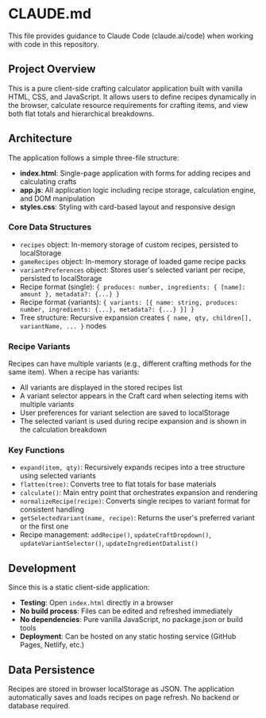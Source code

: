 # CLAUDE.md

This file provides guidance to Claude Code (claude.ai/code) when working with code in this repository.

## Project Overview

This is a pure client-side crafting calculator application built with vanilla HTML, CSS, and JavaScript. It allows users to define recipes dynamically in the browser, calculate resource requirements for crafting items, and view both flat totals and hierarchical breakdowns.

## Architecture

The application follows a simple three-file structure:

- **index.html**: Single-page application with forms for adding recipes and calculating crafts
- **app.js**: All application logic including recipe storage, calculation engine, and DOM manipulation
- **styles.css**: Styling with card-based layout and responsive design

### Core Data Structures

- `recipes` object: In-memory storage of custom recipes, persisted to localStorage
- `gameRecipes` object: In-memory storage of loaded game recipe packs
- `variantPreferences` object: Stores user's selected variant per recipe, persisted to localStorage
- Recipe format (single): `{ produces: number, ingredients: { [name]: amount }, metadata?: {...} }`
- Recipe format (variants): `{ variants: [{ name: string, produces: number, ingredients: {...}, metadata?: {...} }] }`
- Tree structure: Recursive expansion creates `{ name, qty, children[], variantName, ... }` nodes

### Recipe Variants

Recipes can have multiple variants (e.g., different crafting methods for the same item). When a recipe has variants:
- All variants are displayed in the stored recipes list
- A variant selector appears in the Craft card when selecting items with multiple variants
- User preferences for variant selection are saved to localStorage
- The selected variant is used during recipe expansion and is shown in the calculation breakdown

### Key Functions

- `expand(item, qty)`: Recursively expands recipes into a tree structure using selected variants
- `flatten(tree)`: Converts tree to flat totals for base materials
- `calculate()`: Main entry point that orchestrates expansion and rendering
- `normalizeRecipe(recipe)`: Converts single recipes to variant format for consistent handling
- `getSelectedVariant(name, recipe)`: Returns the user's preferred variant or the first one
- Recipe management: `addRecipe()`, `updateCraftDropdown()`, `updateVariantSelector()`, `updateIngredientDatalist()`

## Development

Since this is a static client-side application:

- **Testing**: Open `index.html` directly in a browser
- **No build process**: Files can be edited and refreshed immediately
- **No dependencies**: Pure vanilla JavaScript, no package.json or build tools
- **Deployment**: Can be hosted on any static hosting service (GitHub Pages, Netlify, etc.)

## Data Persistence

Recipes are stored in browser localStorage as JSON. The application automatically saves and loads recipes on page refresh. No backend or database required.
